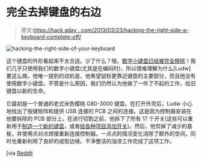 # 完全去掉键盘的右边

> 原文:[https://hack aday . com/2013/03/23/hacking-the-right-side-a-keyboard-complete-off/](https://hackaday.com/2013/03/23/hacking-the-right-side-of-a-keyboard-completely-off/)

![hacking-the-right-side-of-your-keyboard](../Images/774a0b727cf380a55d63262273001f40.png)

这个键盘的外形看起来不太合适。少了什么？哦，[数字小键盘已经被完全移除](http://imgur.com/a/78WwF)！我们几乎只使用我们的数字小键盘(尤其是在编码时)，所以很难理解为什么[Ludw]要这么做。他唯一提到的动机是，他希望鼠标更靠近键盘的主要部分，而且他没有使用数字小键盘。不管是什么原因，我们仍然认为他做了一件了不起的工作，给旧键盘以新的生命。

它最初是一个普通的老式米色樱桃 G80-3000 键盘。在打开外壳后，Ludw 小心地找出了按键矩阵和提供 USB 连接的 PCB 之间的连接。这是因为控制器安装在他要拆除的 PCB 部分上。在进行切割之前，他拆下了所有 17 个开关(这些可以重新用于[制造一个新的键盘](http://hackaday.com/2011/05/21/bamf2011-keyboards-built-from-scratch/)，或者[给各种项目添加开关](http://hackaday.com/2013/01/14/kitchen-scale-key-transplant/))。然后，他剪掉了减少的基板，并使用点对点焊接重新连接控制器。一点点的情况变化消除了额外的空间，同时也重新利用了良好的成型边缘。干净整洁的油漆工作完成了这项工作。

[via [Reddit](http://www.reddit.com/r/DIY/comments/1ar35m/i_modded_my_keyboard_removed_numpad_paintjob/)
